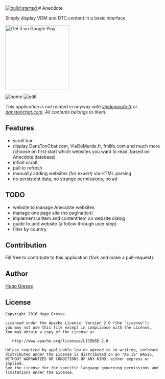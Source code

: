 <a id="status-image-popup" class="open-popup" href="#" title="build status image" name="status-images" data-ember-action="944">
<img src="https://travis-ci.org/HugoGresse/Anecdote.svg" alt="build:started">
</a>
# Anecdote 

Simply display VDM and DTC content in a basic interface

<a href="https://play.google.com/store/apps/details?id=io.gresse.hugo.anecdote&utm_source=global_co&utm_medium=prtnr&utm_content=Mar2515&utm_campaign=PartBadge&pcampaignid=MKT-AC-global-none-all-co-pr-py-PartBadges-Oct1515-1"><img width="200px" alt="Get it on Google Play" src="https://play.google.com/intl/en_us/badges/images/apps/en-play-badge.png" /></a>

![home](https://raw.githubusercontent.com/HugoGresse/Anecdote/master/screen_home.png)
![edit](https://raw.githubusercontent.com/HugoGresse/Anecdote/master/screen_edit.png)

_This application is not related in anyway with [viedemerde.fr](http://viedemerde.fr/) or [danstonchat.com](http://danstonchat.com/). All contents belongs to them._

Features
--------
- scroll bar
- display DansTonChat.com, VieDeMerde.fr, fmlife.com and much more (choose on first start which websites you want to read, based on Anecdote database)
- infinit scroll
- pull to refresh
- manually adding websites (for expert) via HTML parsing
- no persistent data, no strange permissions, no ad

TODO
--------
- website to manage Anecdote websites
- manage one page site (no pagination)
- implement urlItem and contentItem on website dialog
- guide to add website (a follow through user step)
- filter by country


Contribution
------
Fill free to contribute to this application (fork and make a pull-request). 

Author
------
[Hugo Gresse](http://hugo.gresse.io)


License
--------
``` 
Copyright 2016 Hugo Gresse

Licensed under the Apache License, Version 2.0 (the "License");
you may not use this file except in compliance with the License.
You may obtain a copy of the License at

   http://www.apache.org/licenses/LICENSE-2.0

Unless required by applicable law or agreed to in writing, software
distributed under the License is distributed on an "AS IS" BASIS,
WITHOUT WARRANTIES OR CONDITIONS OF ANY KIND, either express or implied.
See the License for the specific language governing permissions and
limitations under the License.
```
